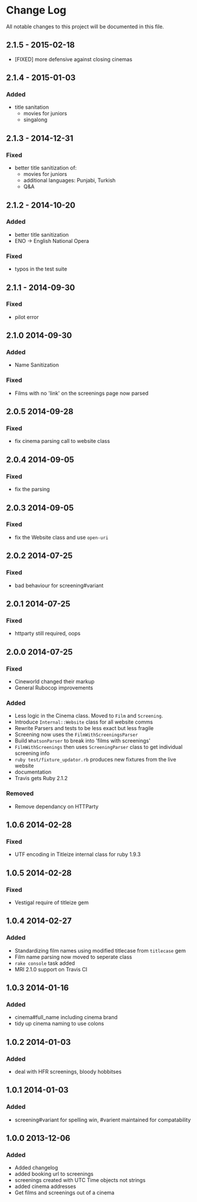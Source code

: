 # Change Log

All notable changes to this project will be documented in this file.

## 2.1.5 - 2015-02-18

- [FIXED] more defensive against closing cinemas

## 2.1.4 - 2015-01-03

### Added
- title sanitation
  - movies for juniors
  - singalong

## 2.1.3 - 2014-12-31

### Fixed
- better title sanitization of:
  - movies for juniors
  - additional languages: Punjabi, Turkish
  - Q&A

## 2.1.2 - 2014-10-20

### Added
- better title sanitization
- ENO -> English National Opera

### Fixed
- typos in the test suite


## 2.1.1 - 2014-09-30

### Fixed
- pilot error


## 2.1.0 2014-09-30

### Added
- Name Sanitization

### Fixed
- Films with no 'link' on the screenings page now parsed


## 2.0.5 2014-09-28

### Fixed
- fix cinema parsing call to website class


## 2.0.4 2014-09-05

### Fixed
- fix the parsing


## 2.0.3 2014-09-05

### Fixed
- fix the Website class and use `open-uri`


## 2.0.2 2014-07-25

### Fixed
- bad behaviour for screening#variant


## 2.0.1 2014-07-25

### Fixed
- httparty still required, oops


## 2.0.0 2014-07-25

### Fixed
- Cineworld changed their markup
- General Rubocop improvements

### Added
- Less logic in the Cinema class. Moved to `Film` and `Screening`.
- Introduce `Internal::Website` class for all website comms
- Rewrite Parsers and tests to be less exact but less fragile
- Screening now uses the `FilmWithScreeningsParser`
- Build `WhatsonParser` to break into 'films with screenings'
- `FilmWithScreenings` then uses `ScreeningParser` class to get individual screening info
- `ruby test/fixture_updator.rb` produces new fixtures from the live website
- documentation
- Travis gets Ruby 2.1.2

### Removed
- Remove dependancy on HTTParty


## 1.0.6 2014-02-28

### Fixed
- UTF encoding in Titleize internal class for ruby 1.9.3


## 1.0.5 2014-02-28

### Fixed
- Vestigal require of titleize gem


## 1.0.4 2014-02-27

### Added
- Standardizing film names using modified titlecase from `titlecase` gem
- Film name parsing now moved to seperate class
- `rake console` task added
- MRI 2.1.0 support on Travis CI


## 1.0.3 2014-01-16

### Added
- cinema#full_name including cinema brand
- tidy up cinema naming to use colons


## 1.0.2 2014-01-03

### Added
- deal with HFR screenings, bloody hobbitses


## 1.0.1 2014-01-03

### Added
- screening#variant for spelling win, #varient maintained for compatability


## 1.0.0 2013-12-06

### Added
- Added changelog
- added booking url to screenings
- screenings created with UTC Time objects not strings
- added cinema addresses
- Get films and screenings out of a cinema
